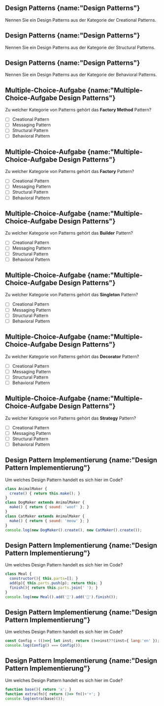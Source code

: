 ## Design Patterns {name:"Design Patterns"}
<p>Nennen Sie ein Design Patterns aus der Kategorie der Creational Patterns.</p>

## Design Patterns {name:"Design Patterns"}
<p>Nennen Sie ein Design Patterns aus der Kategorie der Structural Patterns.</p>

## Design Patterns {name:"Design Patterns"}
<p>Nennen Sie ein Design Patterns aus der Kategorie der Behavioral Patterns.</p>

## Multiple-Choice-Aufgabe {name:"Multiple-Choice-Aufgabe Design Patterns"}
Zu welcher Kategorie von Patterns gehört das <b>Factory Method</b> Pattern?
- [ ] Creational Pattern
- [ ] Messaging Pattern
- [ ] Structural Pattern
- [ ] Behavioral Pattern

## Multiple-Choice-Aufgabe {name:"Multiple-Choice-Aufgabe Design Patterns"}
Zu welcher Kategorie von Patterns gehört das <b>Factory</b> Pattern?
- [ ] Creational Pattern
- [ ] Messaging Pattern
- [ ] Structural Pattern
- [ ] Behavioral Pattern

## Multiple-Choice-Aufgabe {name:"Multiple-Choice-Aufgabe Design Patterns"}
Zu welcher Kategorie von Patterns gehört das <b>Builder</b> Pattern?
- [ ] Creational Pattern
- [ ] Messaging Pattern
- [ ] Structural Pattern
- [ ] Behavioral Pattern

## Multiple-Choice-Aufgabe {name:"Multiple-Choice-Aufgabe Design Patterns"}
Zu welcher Kategorie von Patterns gehört das <b>Singleton</b> Pattern?
- [ ] Creational Pattern
- [ ] Messaging Pattern
- [ ] Structural Pattern
- [ ] Behavioral Pattern

## Multiple-Choice-Aufgabe {name:"Multiple-Choice-Aufgabe Design Patterns"}
Zu welcher Kategorie von Patterns gehört das <b>Decorator</b> Pattern?
- [ ] Creational Pattern
- [ ] Messaging Pattern
- [ ] Structural Pattern
- [ ] Behavioral Pattern

## Multiple-Choice-Aufgabe {name:"Multiple-Choice-Aufgabe Design Patterns"}
Zu welcher Kategorie von Patterns gehört das <b>Strategy</b> Pattern?
- [ ] Creational Pattern
- [ ] Messaging Pattern
- [ ] Structural Pattern
- [ ] Behavioral Pattern

## Design Pattern Implementierung {name:"Design Pattern Implementierung"}
Um welches Design Pattern handelt es sich hier im Code?
``` javascript
class AnimalMaker {
  create() { return this.make(); }
}
class DogMaker extends AnimalMaker {
  make() { return { sound: 'woof' }; }
}
class CatMaker extends AnimalMaker {
  make() { return { sound: 'meow' }; }
}
console.log(new DogMaker().create(), new CatMaker().create());
```

## Design Pattern Implementierung {name:"Design Pattern Implementierung"}
Um welches Design Pattern handelt es sich hier im Code?
``` javascript
class Meal {
  constructor(){ this.parts=[]; }
  add(p){ this.parts.push(p); return this; }
  finish(){ return this.parts.join(' '); }
}
console.log(new Meal().add('🥩').add('🥗').finish());
```

## Design Pattern Implementierung {name:"Design Pattern Implementierung"}
Um welches Design Pattern handelt es sich hier im Code?
``` javascript
const Config = (()=>{ let inst; return ()=>inst??(inst={ lang:'en' }); })();
console.log(Config() === Config());
```

## Design Pattern Implementierung {name:"Design Pattern Implementierung"}
Um welches Design Pattern handelt es sich hier im Code?
``` javascript
function base(){ return 'x'; }
function extra(fn){ return ()=> fn()+'+'; }
console.log(extra(base)());
```